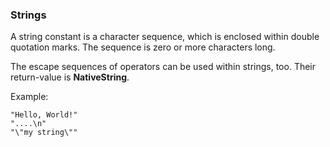 ### Strings

A string constant is a character sequence, which is enclosed within double
quotation marks. The sequence is zero or more characters long.

The escape sequences of operators can be used within strings, too. Their
return-value is **NativeString**.

Example:

```
"Hello, World!"
"....\n"
"\"my string\""
```

